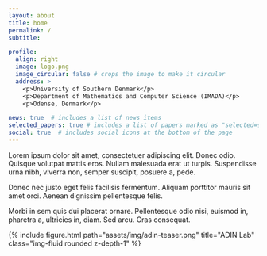 ```yaml
---
layout: about
title: home
permalink: /
subtitle: 

profile:
  align: right
  image: logo.png
  image_circular: false # crops the image to make it circular
  address: >
    <p>University of Southern Denmark</p>
    <p>Department of Mathematics and Computer Science (IMADA)</p>
    <p>Odense, Denmark</p>

news: true  # includes a list of news items
selected_papers: true # includes a list of papers marked as "selected={true}"
social: true  # includes social icons at the bottom of the page
---
```


Lorem ipsum dolor sit amet, consectetuer adipiscing elit. Donec odio. Quisque volutpat mattis eros. Nullam malesuada erat ut turpis. Suspendisse urna nibh, viverra non, semper suscipit, posuere a, pede.

Donec nec justo eget felis facilisis fermentum. Aliquam porttitor mauris sit amet orci. Aenean dignissim pellentesque felis.

Morbi in sem quis dui placerat ornare. Pellentesque odio nisi, euismod in, pharetra a, ultricies in, diam. Sed arcu. Cras consequat.

<div class="row">
    <div class="col-sm mt-3 mt-md-0">
        {% include figure.html path="assets/img/adin-teaser.png" title="ADIN Lab" class="img-fluid rounded z-depth-1" %}
    </div>
</div>
<div class="caption">
    <!-- 
      Caption can be added here!
    -->
</div>